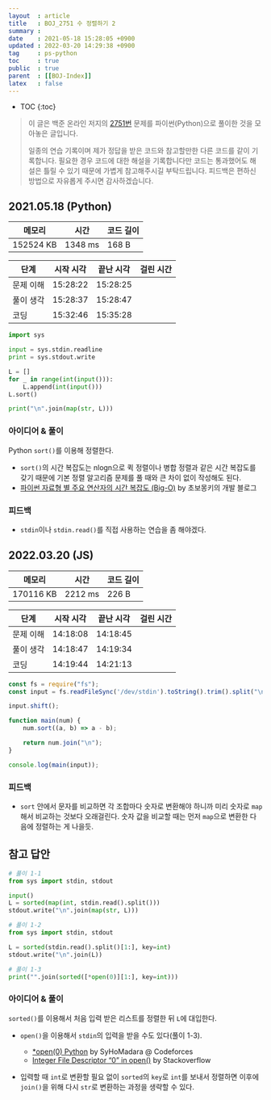 ```yaml
---
layout  : article
title   : BOJ_2751 수 정렬하기 2
summary : 
date    : 2021-05-18 15:28:05 +0900
updated : 2022-03-20 14:29:38 +0900
tag     : ps-python
toc     : true
public  : true
parent  : [[BOJ-Index]]
latex   : false
---
```

* TOC
{:toc}

> 이 글은 백준 온라인 저지의 [2751번](https://www.acmicpc.net/problem/2751) 문제를 파이썬(Python)으로 풀이한 것을 모아놓은 글입니다.
>
> 일종의 연습 기록이며 제가 정답을 받은 코드와 참고할만한 다른 코드를 같이 기록합니다. 필요한 경우 코드에 대한 해설을 기록합니다만 코드는 통과했어도 해설은 틀릴 수 있기 때문에 가볍게 참고해주시길 부탁드립니다. 피드백은 편하신 방법으로 자유롭게 주시면 감사하겠습니다.

## 2021.05.18 (Python)

| 메모리    | 시간    | 코드 길이 |
| --------- | -----   | --------- |
| 152524 KB | 1348 ms | 168 B     |

| 단계      | 시작 시각 | 끝난 시각 | 걸린 시간 |
| --------- | --------- | --------- | --------- |
| 문제 이해 | 15:28:22  | 15:28:25  |           |
| 풀이 생각 | 15:28:37  | 15:28:47  |           |
| 코딩      | 15:32:46  | 15:35:28  |           |

```python
import sys

input = sys.stdin.readline
print = sys.stdout.write

L = []
for _ in range(int(input())):
    L.append(int(input()))
L.sort()

print("\n".join(map(str, L)))
```

### 아이디어 & 풀이

Python `sort()`를 이용해 정렬한다.

* `sort()`의 시간 복잡도는 nlogn으로 퀵 정렬이나 병합 정렬과 같은 시간 복잡도를 갖기 때문에 기본 정렬 알고리즘 문제를 풀 때와 큰 차이 없이 작성해도 된다.
* [파이썬 자료형 별 주요 연산자의 시간 복잡도 (Big-O)](https://wayhome25.github.io/python/2017/06/14/time-complexity/) by 초보몽키의 개발 블로그

### 피드백

* `stdin`이나 `stdin.read()`를 직접 사용하는 연습을 좀 해야겠다.

## 2022.03.20 (JS)

| 메모리    | 시간    | 코드 길이 |
| --------- | -----   | --------- |
| 170116 KB | 2212 ms | 226 B     |

| 단계      | 시작 시각 | 끝난 시각 | 걸린 시간 |
| --------- | --------- | --------- | --------- |
| 문제 이해 | 14:18:08  | 14:18:45  |           |
| 풀이 생각 | 14:18:47  | 14:19:34  |           |
| 코딩      | 14:19:44  | 14:21:13  |           |

```js
const fs = require("fs");
const input = fs.readFileSync('/dev/stdin').toString().trim().split("\n");

input.shift();

function main(num) {
    num.sort((a, b) => a - b);

    return num.join("\n");
}

console.log(main(input));
```

### 피드백

* `sort` 안에서 문자를 비교하면 각 조합마다 숫자로 변환해야 하니까 미리 숫자로 `map` 해서 비교하는 것보다 오래걸린다. 숫자 값을 비교할 때는 먼저 `map`으로 변환한 다음에 정렬하는 게 나을듯.

## 참고 답안

```python
# 풀이 1-1
from sys import stdin, stdout

input()
L = sorted(map(int, stdin.read().split()))
stdout.write("\n".join(map(str, L)))

# 풀이 1-2
from sys import stdin, stdout

L = sorted(stdin.read().split()[1:], key=int)
stdout.write("\n".join(L))

# 풀이 1-3
print("".join(sorted([*open(0)][1:], key=int)))
```

### 아이디어 & 풀이

`sorted()`를 이용해서 처음 입력 받은 리스트를 정렬한 뒤 `L`에 대입한다.

* `open()`을 이용해서 `stdin`의 입력을 받을 수도 있다(풀이 1-3).
    * [*open(0) Python](https://codeforces.com/blog/entry/83327) by SyHoMadara @ Codeforces
    * [Integer File Descriptor “0” in open()](https://stackoverflow.com/questions/53898231/integer-file-descriptor-0-in-open) by Stackoverflow

* 입력할 때 `int`로 변환할 필요 없이 `sorted`의 `key`로 `int`를 보내서 정렬하면 이후에 `join()`을 위해 다시 `str`로 변환하는 과정을 생략할 수 있다.
